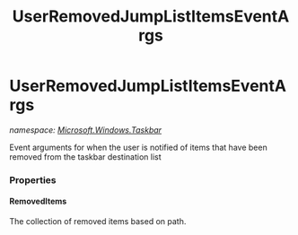 ﻿---
title: UserRemovedJumpListItemsEventArgs
---

# UserRemovedJumpListItemsEventArgs
_namespace: [Microsoft.Windows.Taskbar](N-Microsoft.Windows.Taskbar.html)_

Event arguments for when the user is notified of items
 that have been removed from the taskbar destination list



### Properties

#### RemovedItems
The collection of removed items based on path.

